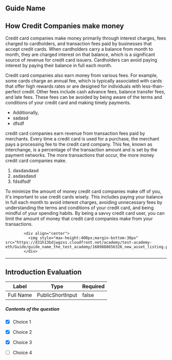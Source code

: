 ## Guide Name


## How Credit Companies make money

Credit card companies make money primarily through interest charges, fees charged to cardholders, and transaction fees paid by businesses that accept credit cards. When cardholders carry a balance from month to month, they are charged interest on that balance, which is a significant source of revenue for credit card issuers. Cardholders can avoid paying interest by paying their balance in full each month. 

Credit card companies also earn money from various fees. For example, some cards charge an annual fee, which is typically associated with cards that offer high rewards rates or are designed for individuals with less-than-perfect credit. Other fees include cash advance fees, balance transfer fees, and late fees. These fees can be avoided by being aware of the terms and conditions of your credit card and making timely payments.

- Additionally,
- sadasd
- dfsdf

 credit card companies earn revenue from transaction fees paid by merchants. Every time a credit card is used for a purchase, the merchant pays a processing fee to the credit card company. This fee, known as interchange, is a percentage of the transaction amount and is set by the payment networks. The more transactions that occur, the more money credit card companies make.

1. dasdasdasd
2. asdasdasd
3. fdsdfsdf

To minimize the amount of money credit card companies make off of you, it's important to use credit cards wisely. This includes paying your balance in full each month to avoid interest charges, avoiding unnecessary fees by understanding the terms and conditions of your credit card, and being mindful of your spending habits. By being a savvy credit card user, you can limit the amount of money that credit card companies make from your transactions.

            

            <div align="center">
              <img style="max-height:400px;margin-bottom:30px" src="https://d31h13bdjwgzxs.cloudfront.net/academy/test-academy-eth/Guide/guide_name_the_test_academy/1689888656326_new_asset_listing.png"/>
            </div>
            

    


---
## Introduction Evaluation





| Label | Type | Required |
| ----------- | ----------- | ---- |
| Full Name        | PublicShortInput   |  false    |






##### Contents of the question  
     
- [x]  Choice 1
- [x]  Choice 2
- [x]  Choice 3
- [ ]  Choice 4

    

